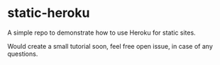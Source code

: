 # static-heroku
A simple repo to demonstrate how to use Heroku for static sites.

Would create a small tutorial soon, feel free open issue, in case of any questions.
